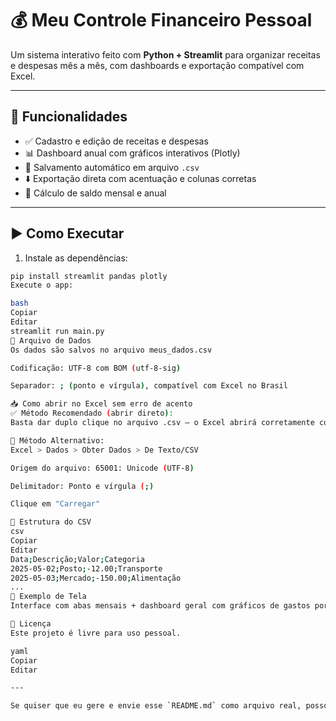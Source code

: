 # 💰 Meu Controle Financeiro Pessoal

Um sistema interativo feito com **Python + Streamlit** para organizar receitas e despesas mês a mês, com dashboards e exportação compatível com Excel.

---

## 📌 Funcionalidades

- ✅ Cadastro e edição de receitas e despesas
- 📊 Dashboard anual com gráficos interativos (Plotly)
- 💾 Salvamento automático em arquivo `.csv`
- ⬇️ Exportação direta com acentuação e colunas corretas
- 🧮 Cálculo de saldo mensal e anual

---

## ▶️ Como Executar

1. Instale as dependências:

```bash
pip install streamlit pandas plotly
Execute o app:

bash
Copiar
Editar
streamlit run main.py
📁 Arquivo de Dados
Os dados são salvos no arquivo meus_dados.csv

Codificação: UTF-8 com BOM (utf-8-sig)

Separador: ; (ponto e vírgula), compatível com Excel no Brasil

📥 Como abrir no Excel sem erro de acento
✅ Método Recomendado (abrir direto):
Basta dar duplo clique no arquivo .csv — o Excel abrirá corretamente com colunas separadas e acentos visíveis.

🔄 Método Alternativo:
Excel > Dados > Obter Dados > De Texto/CSV

Origem do arquivo: 65001: Unicode (UTF-8)

Delimitador: Ponto e vírgula (;)

Clique em "Carregar"

🧾 Estrutura do CSV
csv
Copiar
Editar
Data;Descrição;Valor;Categoria
2025-05-02;Posto;-12.00;Transporte
2025-05-03;Mercado;-150.00;Alimentação
...
📸 Exemplo de Tela
Interface com abas mensais + dashboard geral com gráficos de gastos por categoria e mês.

📄 Licença
Este projeto é livre para uso pessoal.

yaml
Copiar
Editar

---

Se quiser que eu gere e envie esse `README.md` como arquivo real, posso fazer isso em segundos. Deseja que eu env